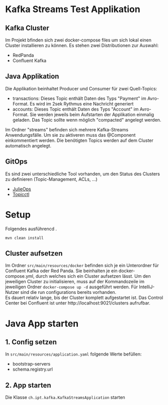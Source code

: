 # Kafka Streams Test Applikation

## Kafka Cluster
Im Projekt bfinden sich zwei docker-compose files um sich lokal einen Cluster installieren zu können. Es stehen zwei Distributionen zur Auswahl:
- RedPanda
- Confluent Kafka

## Java Applikation
Die Applikation beinhaltet Producer und Consumer für zwei Quell-Topics:  
- transactions: Dieses Topic enthält Daten des Typs "Payment" im Avro-Format. Es wird im 2sek Rythmus eine Nachricht generiert
- accounts: Dieses Topic enthält Daten des Typs "Account" im Avro-Format. Sie werden jeweils beim Aufstarten der Applikation einmalig geladen. Das Topic sollte wenn möglich "compacted" angelegt werden.

Im Ordner "streams" befinden sich mehrere Kafka-Streams Anwendungsfälle. Um sie zu aktiveren muss das @Component einkommentiert werden. Die benötigten Topics werden auf dem Cluster automatisch angelegt.

## GitOps
Es sind zwei unterschiedliche Tool vorhanden, um den Status des Clusters zu definieren (Topic-Management, ACLs, ...)
- [JulieOps](https://julieops.readthedocs.io/en/3.x/)
- [Topicctl](https://segment.com/blog/easier-management-of-Kafka-topics-with-topicctl/)

# Setup

Folgendes ausführencd .
```
mvn clean install
```
## Cluster aufsetzen
Im Ordner `src/main/resources/docker` befinden sich je ein Unterordner für Confluent Kafka oder Red Panda. Sie beinhalten je ein docker-compose.yml, durch welches sich ein Cluster aufsetzen lässt. Um den jeweiligen Cluster zu initialisieren, muss auf der Kommandozeile im jeweiligen Ordner `docker-compose up -d` ausgeführt werden. Für IntelliJ-Nutzer sind die run configurations bereits vorhanden.  
Es dauert relativ lange, bis der Cluster komplett aufgestartet ist. Das Control Center bei Confluent ist unter http://localhost:9021/clusters aufrufbar.

# Java App starten

## 1. Config setzen
In `src/main/resources/application.yaml` folgende Werte befüllen:
- bootstrap-servers 
- schema.registry.url

## 2. App starten
Die Klasse `ch.ipt.kafka.KafkaStreamsApplication` starten



